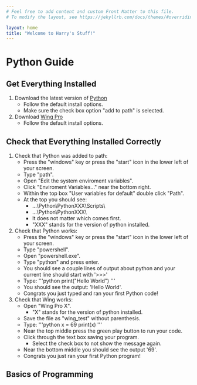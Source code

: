 ```yaml
---
# Feel free to add content and custom Front Matter to this file.
# To modify the layout, see https://jekyllrb.com/docs/themes/#overriding-theme-defaults

layout: home
title: "Welcome to Harry's Stuff!"
---
```

# Python Guide
## Get Everything Installed
1. Download the latest version of [Python](https://www.python.org/downloads/)
	- Follow the default install options.
	- Make sure the check box option "add to path" is selected.
2. Download [Wing Pro](https://wingware.com/downloads/wing-pro)
	- Follow the default install options.

## Check that Everything Installed Correctly
1. Check that Python was added to path:
	- Press the "windows" key or press the "start" icon in the lower left of your screen.
	- Type "path".
	- Open "Edit the system enviroment variables".
	- Click "Enviroment Variables..." near the bottom right.
	- Within the top box "User variables for default" double click "Path".
	- At the top you should see:
		- ...\Python\PythonXXX\Scripts\
		- ...\Python\PythonXXX\
		- It does not matter which comes first.
		- "XXX" stands for the version of python installed.
2. Check that Python works:
	- Press the "windows" key or press the "start" icon in the lower left of your screen.
	- Type "powershell".
	- Open "powershell.exe".
	- Type "python" and press enter.
	- You should see a couple lines of output about python and your current line should start with '>>>'
	- Type:
	'''python
	print("Hello World")
	'''
	- You should see the output: 'Hello World'.
	- Congrats you just typed and ran your first Python code!
3. Check that Wing works:
	- Open "Wing Pro X".
		- "X" stands for the version of python installed.
	- Save the file as "wing_test" without parenthesis.
	- Type:
	'''python
	x = 69
	print(x)
	'''
	- Near the top middle press the green play button to run your code.
	- Click through the text box saving your program.
		- Select the check box to not show the message again.
	- Near the bottom middle you should see the output '69'.
	- Congrats you just ran your first Python program!

## Basics of Programming
